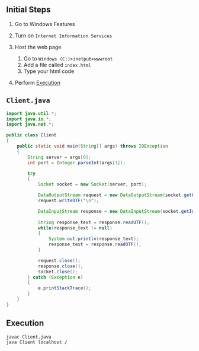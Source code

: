 ## Initial Steps

1. Go to Windows Features
2. Turn on `Internet Information Services`
3. Host the web page
   1. Go to `Windows (C:)>inetpub>wwwroot`
   2. Add a file called `index.html`
   3. Type your html code

4. Perform [Execution](#Execution)

## `Client.java`

```java
import java.util.*;
import java.io.*;
import java.net.*;

public class Client
{
	public static void main(String[] args) throws IOException
	{
		String server = args[0];
		int port = Integer.parseInt(args[1]);

		try
		{
			Socket socket = new Socket(server, port);

			DataOutputStream request = new DataOutputStream(socket.getOutputStream());
			request.writeUTF("\n");

			DataInputStream response = new DataInputStream(socket.getInputStream());
			
			String response_text = response.readUTF();
			while(response_text != null)
			{
				System.out.println(response_text);
				response_text = response.readUTF();
			}

			request.close();
			response.close();
			socket.close();
		} catch (Exception e)
		{
			e.printStackTrace();
		}
	}
}
```

## Execution

```
javac Client.java
java Client localhost /
```

